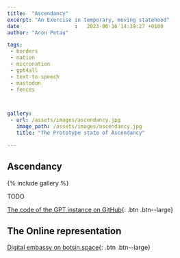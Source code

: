 ```yaml
---
title:  "Ascendancy"
excerpt: "An Exercise in temporary, moving statehood"
date                  :   2023-06-16 14:39:27 +0100
author: "Aron Petau"

tags:
 - borders
 - nation
 - micronation
 - gpt4all
 - text-to-speech
 - mastodon
 - fences



gallery:
 - url: /assets/images/ascendancy.jpg
   image_path: /assets/images/ascendancy.jpg
   title: "The Prototype state of Ascendancy"

---
```


## Ascendancy

{% include gallery %}

TODO

[The code of the GPT instance on GitHub](https://github.com/arontaupe/gpt){: .btn .btn--large}



## The Online representation

[Digital embassy on botsin.space](https://botsin.space/@ascendancy){: .btn .btn--large}






